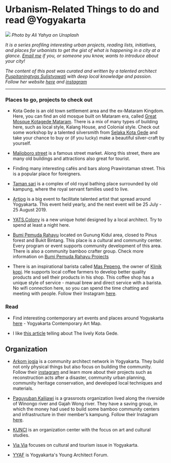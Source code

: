 
# Urbanism-Related Things to do and read @Yogyakarta

![](yogyakarta01.jpg)
*Photo by Ali Yahya on Unsplash*

*It is a series profiling interesting urban projects, reading lists, initiatives, and places for urbanists to get the gist of what is happening in a city at a glance. [Email me](mailto:travelingcircusofurbanism@gmail.com) if you, or someone you know, wants to introduce about your city!*

*The content of this post was curated and written by a talented architect [Puspitaningtyas Sulistyowati](https://www.linkedin.com/in/puspitaningtyas?originalSubdomain=id) with deep local knowledge and passion. Follow her website [here](https://sketchmemories.wordpress.com/) and [instagram](https://www.instagram.com/f_tyas/)*

---

### Places to go, projects to check out
- Kota Gede is an old town settlement area and the ex-Mataram Kingdom. Here, you can find an old mosque built on Mataram era, called [Great Mosque Kotagede Mataram](https://www.indonesia-tourism.com/forum/showthread.php?1480-The-Great-Mosque-of-Kotagede-Yogyakarta-Indonesia). There is a mix of many types of building here, such as local style, Kalang House, and Colonial style. Check out some workshop by a talented silversmith from [Selaka Kota Gede](https://www.airasiafoundation.com/social-enterprise/selaka-kotagede/) and take your chance to buy or (if you lucky) make a beautiful silver-craft by yourself.

- [Malioboro street](https://tourjogja.com/read/18/jalan-malioboro-the-24-hours-street.html) is a famous street market. Along this street, there are many old buildings and attractions also great for tourist.

- Finding many interesting cafés and bars along Prawirotaman street. This is a popular place for foreigners.

- [Taman sari](https://www.tripadvisor.com.sg/Attraction_Review-g294230-d379334-Reviews-Water_Castle_Tamansari-Yogyakarta_Java.html) is a complex of old royal bathing place surrounded by old kampung, where the royal servant families used to live.

- [Artjog](http://artjog.co.id/) is a big event to facilitate talented artist that spread around Yogyakarta. This event held yearly, and the next event will be 25 July - 25 August 2019.

- [YATS.Colony](http://yats.co/) is a new unique hotel designed by a local architect. Try to spend at least a night here.

- [Bumi Pemuda Rahayu](http://www.arte-util.org/projects/bumi-pemuda-rahayu/) located on Gunung Kidul area, closed to Pinus forest and Bukit Bintang. This place is a cultural and community center. Every program or event supports community development of this area. There is also a community bamboo crafter group. Check more information on [Bumi Pemuda Rahayu Projects](https://www.instagram.com/bumipemudarahayu/)

- There is an inspirational barista called [Mas Pepeng](http://www.cikopi.com/2013/09/pepeng-dan-klinik-kopi/), the owner of [Klinik kopi](http://www.klinikkopi.com/). He supports local coffee farmers to develop better quality products and sell their products in his shop. This coffee shop has a unique style of service - manual brew and direct service with a barista. No wifi connection here, so you can spend the time chatting and meeting with people. Follow their Instagram [here](https://www.instagram.com/klinikkopi/).


### Read

- Find interesting contemporary art events and places around Yogyakarta [here](http://artmapjogja.com/) - Yogyakarta Contemporary Art Map.

- I like [this article](https://www.inditales.com/kota-gede-old-town-yogyakarta/) telling about The lively Kota Gede.

## Organization

- [Arkom jogja](https://arkomjogja.or.id/) is a community architect network in Yogyakarta. They build not only physical things but also focus on building the community. Follow their [instagram](https://www.instagram.com/arkomjogja/) and learn more about their projects such as reconstruction acts after a disaster, community urban planning, community heritage conservation, and developed local techniques and materials.

- [Paguyuban Kalijawi](https://arkomjogja.or.id/kalijawi/) is a grassroots organization lived along the riverside of Winongo river and Gajah Wong river. They have a saving group, in which the money had used to build some bamboo community centers and infrastructure in their member’s kampung. Follow their Instagram [here](https://www.instagram.com/paguyuban_kalijawi/).

- [KUNCI](http://kunci.or.id/) is an organization center with the focus on art and cultural studies.

- [Via Via](https://www.viaviajogja.com/) focuses on cultural and tourism issue in Yogyakarta.

- [YYAF](https://www.instagram.com/yyaf_id/) is Yogyakarta's Young Architect Forum.
